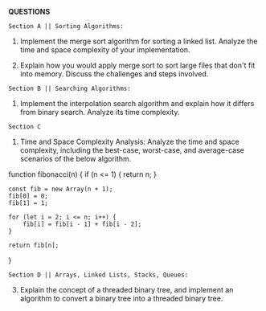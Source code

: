 **QUESTIONS**

`Section A || Sorting Algorithms:`

1. Implement the merge sort algorithm for sorting a linked list. Analyze the time and space complexity of your implementation.



3. Explain how you would apply merge sort to sort large files that don't
fit into memory. Discuss the challenges and steps involved.



`Section B || Searching Algorithms:`
1. Implement the interpolation search algorithm and explain how it differs from binary search. Analyze its time complexity.






`Section C`

1. Time and Space Complexity Analysis:
Analyze the time and space complexity, including
the best-case, worst-case, and average-case scenarios of the below algorithm.

function fibonacci(n) {
    if (n <= 1) {
        return n;
    }

    const fib = new Array(n + 1);
    fib[0] = 0;
    fib[1] = 1;

    for (let i = 2; i <= n; i++) {
        fib[i] = fib[i - 1] + fib[i - 2];
    }

    return fib[n];
}



`Section D ||
Arrays, Linked Lists, Stacks, Queues:`


3. Explain the concept of a threaded binary
tree, and implement an algorithm to convert a binary tree into a
threaded binary tree.
